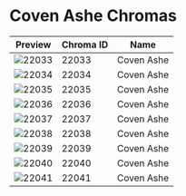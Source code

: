 # Coven Ashe Chromas

| Preview | Chroma ID | Name |
|---------|-----------|------|
| ![22033](https://raw.communitydragon.org/latest/plugins/rcp-be-lol-game-data/global/default/v1/champion-chroma-images/22/22033.png) | 22033 | Coven Ashe |
| ![22034](https://raw.communitydragon.org/latest/plugins/rcp-be-lol-game-data/global/default/v1/champion-chroma-images/22/22034.png) | 22034 | Coven Ashe |
| ![22035](https://raw.communitydragon.org/latest/plugins/rcp-be-lol-game-data/global/default/v1/champion-chroma-images/22/22035.png) | 22035 | Coven Ashe |
| ![22036](https://raw.communitydragon.org/latest/plugins/rcp-be-lol-game-data/global/default/v1/champion-chroma-images/22/22036.png) | 22036 | Coven Ashe |
| ![22037](https://raw.communitydragon.org/latest/plugins/rcp-be-lol-game-data/global/default/v1/champion-chroma-images/22/22037.png) | 22037 | Coven Ashe |
| ![22038](https://raw.communitydragon.org/latest/plugins/rcp-be-lol-game-data/global/default/v1/champion-chroma-images/22/22038.png) | 22038 | Coven Ashe |
| ![22039](https://raw.communitydragon.org/latest/plugins/rcp-be-lol-game-data/global/default/v1/champion-chroma-images/22/22039.png) | 22039 | Coven Ashe |
| ![22040](https://raw.communitydragon.org/latest/plugins/rcp-be-lol-game-data/global/default/v1/champion-chroma-images/22/22040.png) | 22040 | Coven Ashe |
| ![22041](https://raw.communitydragon.org/latest/plugins/rcp-be-lol-game-data/global/default/v1/champion-chroma-images/22/22041.png) | 22041 | Coven Ashe |